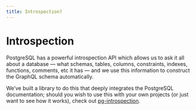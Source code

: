 ```yaml
---
title: Introspection?
---
```


# Introspection

PostgreSQL has a powerful introspection API which allows us to ask it all about
a database — what schemas, tables, columns, constraints, indexes, functions,
comments, etc it has — and we use this information to construct the GraphQL
schema automatically.

We’ve built a library to do this that deeply integrates the PostgreSQL
documentation; should you wish to use this with your own projects (or just want
to see how it works), check out
[pg-introspection](https://star.graphile.org/pg-introspection).
